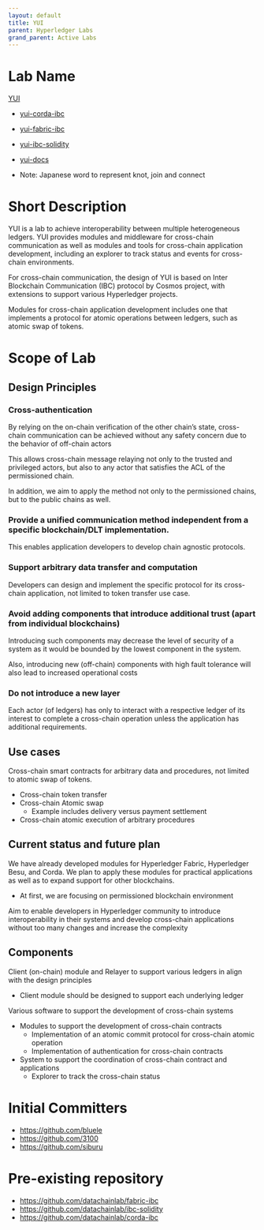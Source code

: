 ```yaml
---
layout: default
title: YUI
parent: Hyperledger Labs
grand_parent: Active Labs
---
```

# Lab Name
[YUI](https://github.com/hyperledger-labs/yui-relayer)

* [yui-corda-ibc](https://github.com/hyperledger-labs/yui-corda-ibc)
* [yui-fabric-ibc](https://github.com/hyperledger-labs/yui-fabric-ibc)
* [yui-ibc-solidity](https://github.com/hyperledger-labs/yui-ibc-solidity)
* [yui-docs](https://github.com/hyperledger-labs/yui-docs)

* Note: Japanese word to represent knot, join and connect

# Short Description
YUI is a lab to achieve interoperability between multiple heterogeneous ledgers. YUI provides modules and middleware for cross-chain communication as well as modules and tools for cross-chain application development, including an explorer to track status and events for cross-chain environments.

For cross-chain communication, the design of YUI is based on Inter Blockchain Communication (IBC) protocol by Cosmos project, with extensions to support various Hyperledger projects.

Modules for cross-chain application development includes one that implements a protocol for atomic operations between ledgers, such as atomic swap of tokens.


# Scope of Lab
## Design Principles
### Cross-authentication
By relying on the on-chain verification of the other chain’s state, cross-chain communication can be achieved without any safety concern due to the behavior of off-chain actors

This allows cross-chain message relaying not only to the trusted and privileged actors, but also to any actor that satisfies the ACL of the permissioned chain.

In addition, we aim to apply the method not only to the permissioned chains, but to the public chains as well.

### Provide a unified communication method independent from a specific blockchain/DLT implementation.
This enables application developers to develop chain agnostic protocols.

### Support arbitrary data transfer and computation
Developers can design and implement the specific protocol for its cross-chain application, not limited to token transfer use case.

### Avoid adding components that introduce additional trust (apart from individual blockchains)
Introducing such components may decrease the level of security of a system as it would be bounded by the lowest component in the system.

Also, introducing new (off-chain) components with high fault tolerance will also lead to increased operational costs

### Do not introduce a new layer
Each actor (of ledgers) has only to interact with a respective ledger of its interest to complete a cross-chain operation unless the application has additional requirements.

## Use cases
Cross-chain smart contracts for arbitrary data and procedures, not limited to atomic swap of tokens.
- Cross-chain token transfer
- Cross-chain Atomic swap
  - Example includes delivery versus payment settlement
- Cross-chain atomic execution of arbitrary procedures

## Current status and future plan
We have already developed modules for Hyperledger Fabric, Hyperledger Besu, and Corda. We plan to apply these modules for practical applications as well as to expand support for other blockchains.
- At first, we are focusing on permissioned blockchain environment

Aim to enable developers in Hyperledger community to introduce interoperability in their systems and develop cross-chain applications without too many changes and increase the complexity

## Components
Client (on-chain) module and Relayer to support various ledgers in align with the design principles
- Client module should be designed to support each underlying ledger

Various software to support the development of cross-chain systems
- Modules to support the development of cross-chain contracts
  - Implementation of an atomic commit protocol for cross-chain atomic operation
  - Implementation of authentication for cross-chain contracts
- System to support the coordination of cross-chain contract and applications
  - Explorer to track the cross-chain status


# Initial Committers
- https://github.com/bluele
- https://github.com/3100
- https://github.com/siburu


# Pre-existing repository
- https://github.com/datachainlab/fabric-ibc
- https://github.com/datachainlab/ibc-solidity
- https://github.com/datachainlab/corda-ibc

<!--Contributors should be listed in maintainers.md -->

